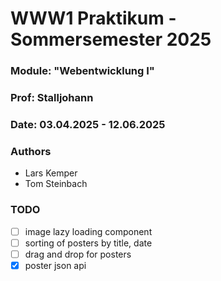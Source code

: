 # WWW1 Praktikum - Sommersemester 2025

### Module: "Webentwicklung I"

### Prof: Stalljohann

### Date: 03.04.2025 - 12.06.2025

### Authors

- Lars Kemper
- Tom Steinbach

### TODO

- [ ] image lazy loading component
- [ ] sorting of posters by title, date
- [ ] drag and drop for posters
- [x] poster json api
